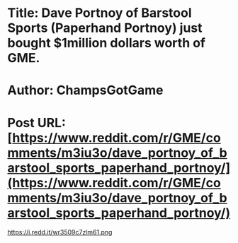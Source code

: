 # Title: Dave Portnoy of Barstool Sports (Paperhand Portnoy) just bought $1million dollars worth of GME.
# Author: ChampsGotGame
# Post URL: [https://www.reddit.com/r/GME/comments/m3iu3o/dave_portnoy_of_barstool_sports_paperhand_portnoy/](https://www.reddit.com/r/GME/comments/m3iu3o/dave_portnoy_of_barstool_sports_paperhand_portnoy/)


https://i.redd.it/wr3509c7zlm61.png